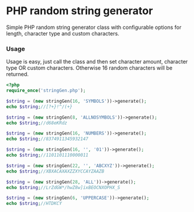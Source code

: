 # PHP random string generator
Simple PHP random string generator class with configurable options for length, character type and custom characters.



### Usage


Usage is easy, just call the class and then set character amount, character type OR custom characters. Otherwise 16 random characters will be returned.

```php
<?php
require_once('stringGen.php');

$string = (new stringGen(16, 'SYMBOLS'))->generate();
echo $string;//[?+}!^/(+}

$string = (new stringGen(8, 'ALLNOSYMBOLS'))->generate();
echo $string;//d68eKRdz

$string = (new stringGen(16, 'NUMBERS'))->generate();
echo $string;//8374911345932147

$string = (new stringGen(16, '', '01'))->generate();
echo $string;//1101101110000011

$string = (new stringGen(22, '', 'ABCXYZ'))->generate();
echo $string;//XBXACAXAXZZXYCCAYZAAZB

$string = (new stringGen(28, 'ALL'))->generate();
echo $string;//LrZdGW*/hwZ8w]ixBEOCNXOPHX_S

$string = (new stringGen(6, 'UPPERCASE'))->generate();
echo $string;//HTDKCY
```
